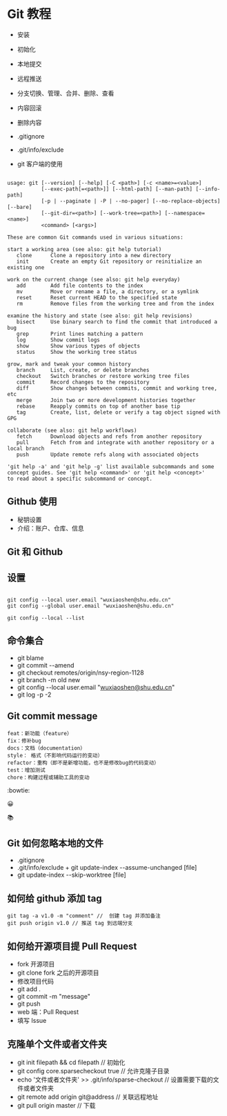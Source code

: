 # Git 教程


- 安装
- 初始化
- 本地提交
- 远程推送
- 分支切换、管理、合并、删除、查看
- 内容回滚
- 删除内容
- .gitignore
- .git/info/exclude




- git 客户端的使用

```

usage: git [--version] [--help] [-C <path>] [-c <name>=<value>]
           [--exec-path[=<path>]] [--html-path] [--man-path] [--info-path]
           [-p | --paginate | -P | --no-pager] [--no-replace-objects] [--bare]
           [--git-dir=<path>] [--work-tree=<path>] [--namespace=<name>]
           <command> [<args>]

These are common Git commands used in various situations:

start a working area (see also: git help tutorial)
   clone      Clone a repository into a new directory
   init       Create an empty Git repository or reinitialize an existing one

work on the current change (see also: git help everyday)
   add        Add file contents to the index
   mv         Move or rename a file, a directory, or a symlink
   reset      Reset current HEAD to the specified state
   rm         Remove files from the working tree and from the index

examine the history and state (see also: git help revisions)
   bisect     Use binary search to find the commit that introduced a bug
   grep       Print lines matching a pattern
   log        Show commit logs
   show       Show various types of objects
   status     Show the working tree status

grow, mark and tweak your common history
   branch     List, create, or delete branches
   checkout   Switch branches or restore working tree files
   commit     Record changes to the repository
   diff       Show changes between commits, commit and working tree, etc
   merge      Join two or more development histories together
   rebase     Reapply commits on top of another base tip
   tag        Create, list, delete or verify a tag object signed with GPG

collaborate (see also: git help workflows)
   fetch      Download objects and refs from another repository
   pull       Fetch from and integrate with another repository or a local branch
   push       Update remote refs along with associated objects

'git help -a' and 'git help -g' list available subcommands and some
concept guides. See 'git help <command>' or 'git help <concept>'
to read about a specific subcommand or concept.

```


## Github 使用

- 秘钥设置
- 介绍：账户、仓库、信息


## Git 和 Github


## 设置

```

git config --local user.email "wuxiaoshen@shu.edu.cn"
git config --global user.email "wuxiaoshen@shu.edu.cn"

git config --local --list

```


## 命令集合

- git blame <file>
- git commit --amend
- git checkout remotes/origin/nsy-region-1128
- git branch -m old new
- git config --local user.email "wuxiaoshen@shu.edu.cn"
- git log -p -2


## Git commit message

```
feat：新功能（feature）
fix：修补bug
docs：文档（documentation）
style： 格式（不影响代码运行的变动）
refactor：重构（即不是新增功能，也不是修改bug的代码变动）
test：增加测试
chore：构建过程或辅助工具的变动
```

:bowtie:

:grinning:

:books:

## Git 如何忽略本地的文件

- .gitignore
- .git/info/exclude  + git update-index --assume-unchanged [file]
- git update-index --skip-worktree [file]

## 如何给 github 添加 tag

``` 
git tag -a v1.0 -m "comment" //  创建 tag 并添加备注
git push origin v1.0 // 推送 tag 到远端分支

```


## 如何给开源项目提 Pull Request

- fork 开源项目
- git clone fork 之后的开源项目
- 修改项目代码
- git add .
- git commit -m "message"
- git push
- web 端：Pull Request
- 填写 Issue 

## 克隆单个文件或者文件夹

- git init filepath && cd filepath // 初始化
- git config core.sparsecheckout true // 允许克隆子目录
- echo '文件或者文件夹' >> .git/info/sparse-checkout // 设置需要下载的文件或者文件夹
- git remote add origin git@address // 关联远程地址
- git pull origin master // 下载

